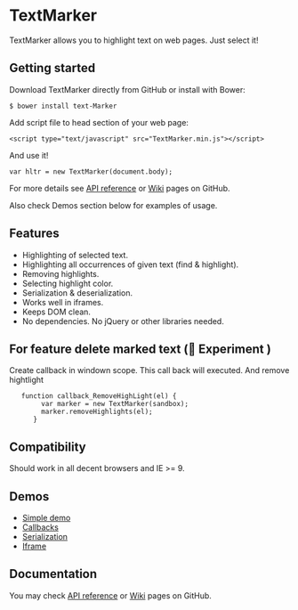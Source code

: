 # TextMarker

TextMarker allows you to highlight text on web pages. Just select it!

## Getting started

Download TextMarker directly from GitHub or install with Bower:

```
$ bower install text-Marker
```

Add script file to head section of your web page:

```
<script type="text/javascript" src="TextMarker.min.js"></script>
```

And use it!

```
var hltr = new TextMarker(document.body);
```

For more details see [API reference](http://trkhanh.github.io/textMarker/doc/index.html) or
[Wiki](https://github.com/trkhanh/textMarker/wiki) pages on GitHub.

Also check Demos section below for examples of usage.

## Features

- Highlighting of selected text.
- Highlighting all occurrences of given text (find & highlight).
- Removing highlights.
- Selecting highlight color.
- Serialization & deserialization.
- Works well in iframes.
- Keeps DOM clean.
- No dependencies. No jQuery or other libraries needed.

## For feature delete marked text (🧪 Experiment )

Create callback in windown scope. This call back will executed. And remove hightlight

```
   function callback_RemoveHighLight(el) {
        var marker = new TextMarker(sandbox);
        marker.removeHighlights(el);
      }
```

## Compatibility

Should work in all decent browsers and IE >= 9.

## Demos

- [Simple demo](http://trkhanh.github.io/textMarker/demos/simple.html)
- [Callbacks](http://trkhanh.github.io/textMarker/demos/callbacks.html)
- [Serialization](http://trkhanh.github.io/textMarker/demos/serialization.html)
- [Iframe](http://trkhanh.github.io/textMarker/demos/iframe.html)

## Documentation

You may check [API reference](http://trkhanh.github.io/textMarker/doc/index.html) or
[Wiki](https://github.com/trkhanh/textMarker/wiki) pages on GitHub.
